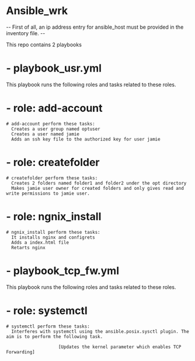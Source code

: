 # Ansible_wrk
-- First of all, an ip address entry for ansible_host must be provided in the inventory file. --

This repo contains 2 playbooks
# - playbook_usr.yml

  This playbook runs the following roles and tasks related to these roles. 
  
  # - role: add-account 
    # add-account perform these tasks:
      Creates a user group named optuser
      Creates a user named jamie
      Adds an ssh key file to the authorized key for user jamie
      
  # - role: createfolder
    # createfolder perform these tasks:
      Creates 2 folders named folder1 and folder2 under the opt directory
      Makes jamie user owner for created folders and only gives read and write permissions to jamie user.
      
  # - role: ngnix_install
    # ngnix_install perform these tasks:
      It installs nginx and configrets 
      Adds a index.html file 
      Retarts nginx
      
# - playbook_tcp_fw.yml

  This playbook runs the following roles and tasks related to these roles. 
  
  # - role: systemctl
    # systemctl perform these tasks:
      Interferes with systemctl using the ansible.posix.sysctl plugin. The aim is to perform the following task.
      
                        [Updates the kernel parameter which enables TCP Forwarding]

      
